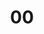 ---
title: "00"
chapter: 0
publishDate: 
link: 
chapterDetails:
  synopsis: "Obra em desenvolvimento"
  tags: ""
---